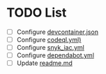 # TODO List

* [ ] Configure [devcontainer.json](.devcontainer/devcontainer.json)
* [ ] Configure [codeql.yml)](.github/workflows/codeql.yml)
* [ ] Configure [snyk_iac.yml](.github/workflows/snyk_iac.yml)
* [ ] Configure [dependabot.yml](.github/dependabot.yml)
* [ ] Update [readme.md](README.md)
